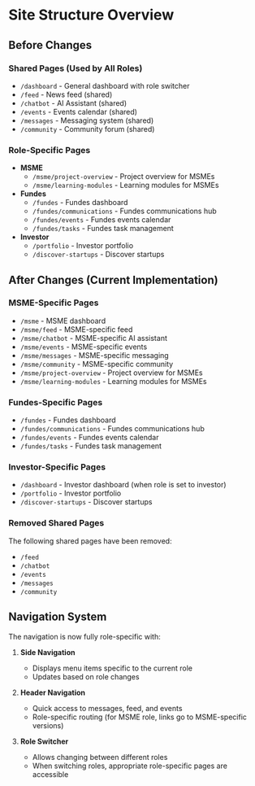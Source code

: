
# Site Structure Overview

## Before Changes

### Shared Pages (Used by All Roles)
- `/dashboard` - General dashboard with role switcher
- `/feed` - News feed (shared)
- `/chatbot` - AI Assistant (shared)
- `/events` - Events calendar (shared)
- `/messages` - Messaging system (shared)
- `/community` - Community forum (shared)

### Role-Specific Pages
- **MSME**
  - `/msme/project-overview` - Project overview for MSMEs
  - `/msme/learning-modules` - Learning modules for MSMEs
- **Fundes**
  - `/fundes` - Fundes dashboard
  - `/fundes/communications` - Fundes communications hub
  - `/fundes/events` - Fundes events calendar
  - `/fundes/tasks` - Fundes task management
- **Investor**
  - `/portfolio` - Investor portfolio
  - `/discover-startups` - Discover startups

## After Changes (Current Implementation)

### MSME-Specific Pages
- `/msme` - MSME dashboard 
- `/msme/feed` - MSME-specific feed
- `/msme/chatbot` - MSME-specific AI assistant
- `/msme/events` - MSME-specific events
- `/msme/messages` - MSME-specific messaging
- `/msme/community` - MSME-specific community
- `/msme/project-overview` - Project overview for MSMEs
- `/msme/learning-modules` - Learning modules for MSMEs

### Fundes-Specific Pages
- `/fundes` - Fundes dashboard
- `/fundes/communications` - Fundes communications hub
- `/fundes/events` - Fundes events calendar
- `/fundes/tasks` - Fundes task management

### Investor-Specific Pages
- `/dashboard` - Investor dashboard (when role is set to investor)
- `/portfolio` - Investor portfolio
- `/discover-startups` - Discover startups

### Removed Shared Pages
The following shared pages have been removed:
- `/feed`
- `/chatbot`
- `/events`
- `/messages`
- `/community`

## Navigation System

The navigation is now fully role-specific with:

1. **Side Navigation**
   - Displays menu items specific to the current role
   - Updates based on role changes

2. **Header Navigation**
   - Quick access to messages, feed, and events
   - Role-specific routing (for MSME role, links go to MSME-specific versions)

3. **Role Switcher**
   - Allows changing between different roles
   - When switching roles, appropriate role-specific pages are accessible
